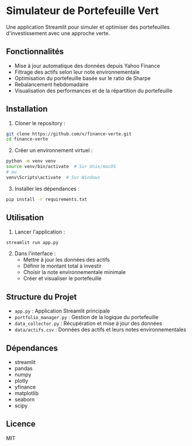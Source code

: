 # Simulateur de Portefeuille Vert

Une application Streamlit pour simuler et optimiser des portefeuilles d'investissement avec une approche verte.

## Fonctionnalités

- Mise à jour automatique des données depuis Yahoo Finance
- Filtrage des actifs selon leur note environnementale
- Optimisation du portefeuille basée sur le ratio de Sharpe
- Rebalancement hebdomadaire
- Visualisation des performances et de la répartition du portefeuille

## Installation

1. Cloner le repository :
```bash
git clone https://github.com/v/finance-verte.git
cd finance-verte
```

2. Créer un environnement virtuel :
```bash
python -m venv venv
source venv/bin/activate  # Sur Unix/macOS
# ou
venv\Scripts\activate  # Sur Windows
```

3. Installer les dépendances :
```bash
pip install -r requirements.txt
```

## Utilisation

1. Lancer l'application :
```bash
streamlit run app.py
```

2. Dans l'interface :
   - Mettre à jour les données des actifs
   - Définir le montant total à investir
   - Choisir la note environnementale minimale
   - Créer et visualiser le portefeuille

## Structure du Projet

- `app.py` : Application Streamlit principale
- `portfolio_manager.py` : Gestion de la logique du portefeuille
- `data_collector.py` : Récupération et mise à jour des données
- `data/actifs.csv` : Données des actifs et leurs notes environnementales

## Dépendances

- streamlit
- pandas
- numpy
- plotly
- yfinance
- matplotlib
- seaborn
- scipy

## Licence

MIT 